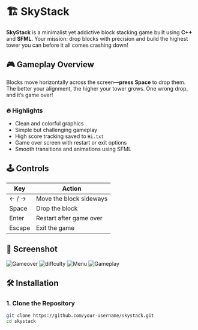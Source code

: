 # 🏗️ SkyStack

**SkyStack** is a minimalist yet addictive block stacking game built using **C++** and **SFML**. Your mission: drop blocks with precision and build the highest tower you can before it all comes crashing down!

## 🎮 Gameplay Overview

Blocks move horizontally across the screen—**press Space** to drop them. The better your alignment, the higher your tower grows. One wrong drop, and it’s game over!

### 🔥 Highlights

- Clean and colorful graphics
- Simple but challenging gameplay
- High score tracking saved to `Hi.txt`
- Game over screen with restart or exit options
- Smooth transitions and animations using SFML

## 🕹️ Controls

| Key        | Action                   |
|------------|--------------------------|
| ← / →      | Move the block sideways  |
| Space      | Drop the block           |
| Enter      | Restart after game over  |
| Escape     | Exit the game            |

## 📸 Screenshot

![Gameover](https://github.com/user-attachments/assets/78e5ac47-1678-4d8b-ab97-746a0f1daa4c)
![diffculty](https://github.com/user-attachments/assets/250dacc8-2737-41e6-9624-313ebb5ea5e8)
![Menu](https://github.com/user-attachments/assets/ded1a089-e726-4ecf-9c6e-76757d9d5845)
![Gameplay](https://github.com/user-attachments/assets/b76b322b-6c6d-4e83-9011-678ab462c592)

## 🛠️ Installation

### 1. Clone the Repository

```bash
git clone https://github.com/your-username/skystack.git
cd skystack
